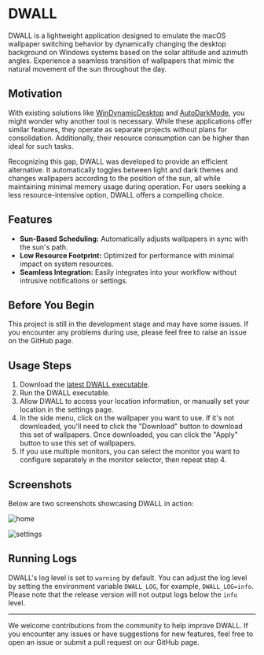 # DWALL

DWALL is a lightweight application designed to emulate the macOS wallpaper switching behavior by dynamically changing the desktop background on Windows systems based on the solar altitude and azimuth angles. Experience a seamless transition of wallpapers that mimic the natural movement of the sun throughout the day.

## Motivation

With existing solutions like [WinDynamicDesktop](https://github.com/t1m0thyj/WinDynamicDesktop) and [AutoDarkMode](https://github.com/AutoDarkMode/Windows-Auto-Night-Mode), you might wonder why another tool is necessary. While these applications offer similar features, they operate as separate projects without plans for consolidation. Additionally, their resource consumption can be higher than ideal for such tasks.

Recognizing this gap, DWALL was developed to provide an efficient alternative. It automatically toggles between light and dark themes and changes wallpapers according to the position of the sun, all while maintaining minimal memory usage during operation. For users seeking a less resource-intensive option, DWALL offers a compelling choice.

## Features

- **Sun-Based Scheduling:** Automatically adjusts wallpapers in sync with the sun's path.
- **Low Resource Footprint:** Optimized for performance with minimal impact on system resources.
- **Seamless Integration:** Easily integrates into your workflow without intrusive notifications or settings.

## Before You Begin

This project is still in the development stage and may have some issues. If you encounter any problems during use, please feel free to raise an issue on the GitHub page.

## Usage Steps

1. Download the [latest DWALL executable](https://github.com/dwall-rs/dwall/releases/latest).
2. Run the DWALL executable.
3. Allow DWALL to access your location information, or manually set your location in the settings page.
4. In the side menu, click on the wallpaper you want to use. If it's not downloaded, you'll need to click the "Download" button to download this set of wallpapers. Once downloaded, you can click the "Apply" button to use this set of wallpapers.
5. If you use multiple monitors, you can select the monitor you want to configure separately in the monitor selector, then repeat step 4.

## Screenshots

Below are two screenshots showcasing DWALL in action:

![home](images/home.avif)

![settings](images/settings.avif)

## Running Logs

DWALL's log level is set to `warning` by default. You can adjust the log level by setting the environment variable `DWALL_LOG`, for example, `DWALL_LOG=info`. Please note that the release version will not output logs below the `info` level.

---

We welcome contributions from the community to help improve DWALL. If you encounter any issues or have suggestions for new features, feel free to open an issue or submit a pull request on our GitHub page.
